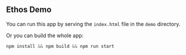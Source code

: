 ## Ethos Demo
You can run this app by serving the `index.html` file in the `demo` directory.

Or you can build the whole app:

```js
npm install && npm build && npm run start
```
